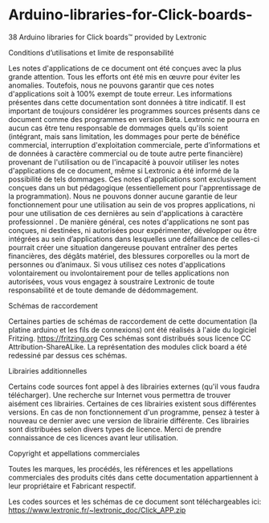 # Arduino-libraries-for-Click-boards-
38 Arduino libraries for Click boards™ provided by Lextronic


Conditions d’utilisations et limite de responsabilité

Les notes d'applications de ce document ont été conçues avec la plus grande attention. Tous les efforts ont été mis en œuvre pour éviter les anomalies. Toutefois, nous ne pouvons garantir que ces notes d'applications soit à 100% exempt de toute erreur. Les informations présentes dans cette documentation sont données à titre indicatif. Il est important de toujours considérer les programmes sources présents dans ce document comme des programmes en version Béta. Lextronic ne pourra en aucun cas être tenu responsable de dommages quels qu'ils soient (intégrant, mais sans limitation, les dommages pour perte de bénéfice commercial, interruption d'exploitation commerciale, perte d’informations et de données à caractère commercial ou de toute autre perte financière) provenant de l'utilisation ou de l'incapacité à pouvoir utiliser les notes d'applications de ce document, même si Lextronic a été informé de la possibilité de tels dommages. Ces notes d'applications sont exclusivement conçues dans un but pédagogique (essentiellement pour l'apprentissage de la programmation). Nous ne pouvons donner aucune garantie de leur fonctionnement pour une utilisation au sein de vos propres applications, ni pour une utilisation de ces dernières au sein d'applications à caractère professionnel . De manière général, ces notes d'applications ne sont pas conçues, ni destinées, ni autorisées pour expérimenter, développer ou être intégrées au sein d’applications dans lesquelles une défaillance de celles-ci pourrait créer une situation dangereuse pouvant entraîner des pertes financières, des dégâts matériel, des blessures corporelles ou la mort de personnes ou d’animaux. Si vous utilisez ces notes d'applications volontairement ou involontairement pour de telles applications non autorisées, vous vous engagez à soustraire Lextronic de toute responsabilité et de toute demande de dédommagement.


Schémas de raccordement

Certaines parties de schémas de raccordement de cette documentation (la platine arduino et les fils de connexions) ont été réalisés à l'aide du logiciel Fritzing.
https://fritzing.org
Ces schémas sont distribués sous licence CC Attribution-ShareALike.
La représentation des modules click board a été redessiné par dessus ces schémas.


Librairies additionnelles

Certains code sources font appel à des librairies externes (qu'il vous faudra télécharger). Une recherche sur Internet vous permettra de trouver aisément ces librairies. Certaines de ces librairies existent sous différentes versions. En cas de non fonctionnement d'un programme, pensez à tester à nouveau ce dernier avec une version de librairie différente. Ces librairies sont distribuées selon divers types de licence. Merci de prendre connaissance de ces licences avant leur utilisation.


Copyright et appellations commerciales

Toutes les marques, les procédés, les références et les appellations commerciales des produits cités dans cette documentation appartiennent à leur propriétaire et Fabricant respectif. 

Les codes sources et les schémas de ce document sont téléchargeables ici: https://www.lextronic.fr/~lextronic_doc/Click_APP.zip
